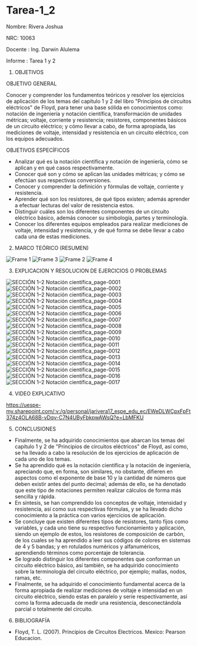 # Tarea-1_2

Nombre: Rivera Joshua

NRC: 10063

Docente : Ing. Darwin Alulema

Informe : Tarea 1 y 2

  1. OBJETIVOS

  OBJETIVO GENERAL

Conocer y comprender los fundamentos teóricos y resolver los ejercicios de aplicación de los temas del capítulo 1 y 2 del libro "Principios de circuitos eléctricos" 
de Floyd, para tener una base sólida en conocimientos como: notación de ingeniería y notación científica, transformación de unidades métricas; voltaje, corriente y 
resistencia; resistores, componentes básicos de un circuito eléctrico; y cómo llevar a cabo, de forma apropiada, las mediciones de voltaje, intensidad y resistencia 
en un circuito eléctrico, con los equipos adecuados.     

  OBJETIVOS ESPECÍFICOS

   - Analizar qué es la notación científica y notación de ingeniería, cómo se aplican y en qué casos respectivamente. 
   - Conocer qué son y cómo se aplican las unidades métricas; y cómo se efectúan sus respectivas conversiones. 
   - Conocer y comprender la definición y fórmulas de voltaje, corriente y resistencia.
   - Aprender qué son los resistores, de qué tipos existen; además aprender a efectuar lecturas del valor de resistencia estos.
   - Distinguir cuáles son los diferentes componentes de un circuito eléctrico básico, además conocer su simbología, partes y terminología.
   - Conocer los diferentes equipos empleados para realizar mediciones de voltaje, intensidad y resistencia, y de qué forma se debe llevar a cabo cada una de estas 
      mediciones.


  2. MARCO TEÓRICO (RESUMEN)

![Frame 1](https://user-images.githubusercontent.com/116693260/201054457-a27dd125-cc8b-4586-88de-8ea6633b59de.jpg)
![Frame 3](https://user-images.githubusercontent.com/116693260/201054714-90eaffde-efe3-4e1b-b978-35c91074cf92.jpg)
![Frame 2](https://user-images.githubusercontent.com/116693260/201054738-9680f1cf-b62d-4a74-8245-066f3a63a2ef.jpg)
![Frame 4](https://user-images.githubusercontent.com/116693260/201054874-b1bda017-1bb7-490b-be97-f0fa5ab480b6.jpg)

  3. EXPLICACION Y RESOLUCION DE EJERCICIOS O PROBLEMAS
  
![SECCIÓN 1–2 Notación científica_page-0001](https://user-images.githubusercontent.com/116693260/201097903-fe4766d1-d8ef-4a1b-8e90-d6646dbce143.jpg)
![SECCIÓN 1–2 Notación científica_page-0002](https://user-images.githubusercontent.com/116693260/201097920-98cae56c-c2bc-4b56-b594-637fe617063d.jpg)
![SECCIÓN 1–2 Notación científica_page-0003](https://user-images.githubusercontent.com/116693260/201097961-c15e7e51-64d1-4365-9ccc-da9c9318705d.jpg)
![SECCIÓN 1–2 Notación científica_page-0004](https://user-images.githubusercontent.com/116693260/201097965-69d1ef62-c636-4f13-9e51-3c6086b03297.jpg)
![SECCIÓN 1–2 Notación científica_page-0005](https://user-images.githubusercontent.com/116693260/201097966-7a6169d6-fbbd-4ef3-8107-d99044bb0c97.jpg)
![SECCIÓN 1–2 Notación científica_page-0006](https://user-images.githubusercontent.com/116693260/201097969-a3f92dee-3204-4780-9bc8-3cc64d971528.jpg)
![SECCIÓN 1–2 Notación científica_page-0007](https://user-images.githubusercontent.com/116693260/201097972-75ddddc6-569b-462b-b0dd-cfc09afc382d.jpg)
![SECCIÓN 1–2 Notación científica_page-0008](https://user-images.githubusercontent.com/116693260/201097975-63f0189f-9cfb-4765-b5c5-14c8b98ca40d.jpg)
![SECCIÓN 1–2 Notación científica_page-0009](https://user-images.githubusercontent.com/116693260/201097976-54dc5f43-7c42-448b-be78-8cd0e8325a8b.jpg)
![SECCIÓN 1–2 Notación científica_page-0010](https://user-images.githubusercontent.com/116693260/201097979-6010ba60-5171-4fd0-9535-9f4c3d9bed4c.jpg)
![SECCIÓN 1–2 Notación científica_page-0011](https://user-images.githubusercontent.com/116693260/201097985-27728a87-e30c-490c-9a1b-51b5a80f860b.jpg)
![SECCIÓN 1–2 Notación científica_page-0012](https://user-images.githubusercontent.com/116693260/201097988-19e5a386-d26d-4451-ab5b-3588dba28185.jpg)
![SECCIÓN 1–2 Notación científica_page-0013](https://user-images.githubusercontent.com/116693260/201097989-932fd922-b210-45cc-afd9-c7f494078e35.jpg)
![SECCIÓN 1–2 Notación científica_page-0014](https://user-images.githubusercontent.com/116693260/201097992-cf94460b-9b8d-41d3-8937-d78180066b4e.jpg)
![SECCIÓN 1–2 Notación científica_page-0015](https://user-images.githubusercontent.com/116693260/201097994-50ef9a8f-3d69-4486-94ce-78d281101678.jpg)
![SECCIÓN 1–2 Notación científica_page-0016](https://user-images.githubusercontent.com/116693260/201097996-d778619f-3f82-4485-8eb2-41f15a50c1ea.jpg)
![SECCIÓN 1–2 Notación científica_page-0017](https://user-images.githubusercontent.com/116693260/201097999-58fec7b2-7e5f-467b-83b4-ec2735f5d0eb.jpg)


  4. VIDEO EXPLICATIVO
  
  https://uespe-my.sharepoint.com/:v:/g/personal/jarivera17_espe_edu_ec/EWeDLWCpxFpFt374z4OLA68B-vDqv-C7N4UByFbkpwAWsQ?e=LbMFKU
  
  5. CONCLUSIONES
  
  - Finalmente, se ha adquirido conocimientos que abarcan los temas del capítulo 1 y 2 de "Principios de circuitos eléctricos" de Floyd, así como, se ha llevado a cabo
    la resolución de los ejercicios de aplicación de cada uno de los temas.
  - Se ha aprendido qué es la notación científica y la notación de ingeniería, apreciando que, en forma, son similares, no obstante, difieren en aspectos como el 
    exponente de base 10 y la cantidad de números que deben existir antes del punto decimal; además de ello, se ha denotado que este tipo de notaciones permiten
    realizar cálculos de forma más sencilla y rápida.
  - En síntesis, se han comprendido los conceptos de voltaje, intensidad y resistencia, así como sus respectivas fórmulas, y se ha llevado dicho conocimiento a la 
    práctica con varios ejercicios de aplicación.
  - Se concluye que existen diferentes tipos de resistores, tanto fijos como variables, y cada uno tiene su respectivo funcionamiento y aplicación, siendo un ejemplo
    de estos, los resistores de composición de carbón, de los cuales se ha aprendido a leer sus códigos de colores en sistemas de 4 y 5 bandas; y en rotulados numéricos
    y alfanuméricos, aprendiendo términos como porcentaje de tolerancia. 
  - Se logrado distinguir los diferentes componentes que conforman un circuito eléctrico básico, así también, se ha adquirido conocimiento sobre la terminología del
    circuito eléctrico, por ejemplo; mallas, nodos, ramas, etc.
  - Finalmente, se ha adquirido el conocimiento fundamental acerca de la forma apropiada de realizar mediciones de voltaje e intensidad en un circuito 
    eléctrico, siendo estas en paralelo y serie respectivamente, así como la forma adecuada de medir una resistencia, desconectándola parcial o totalmente del circuito. 
  
  6. BIBLIOGRAFÍA
  - Floyd, T. L. (2007). Principios de Circuitos Electricos. Mexico: Pearson Educacion.
 
